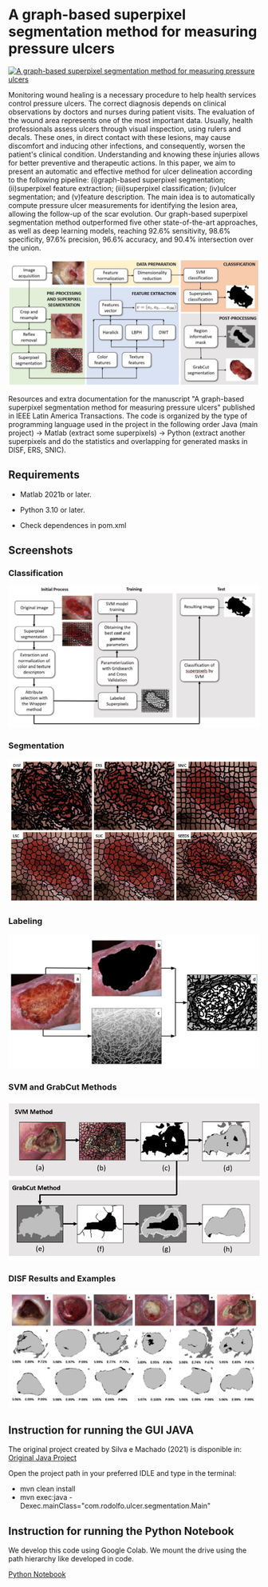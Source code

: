 # A graph-based superpixel segmentation method for measuring pressure ulcers

[![A graph-based superpixel segmentation method for measuring pressure ulcers](https://i9.ytimg.com/vi/KzlREg0j8ME/maxresdefault.jpg?v=63aca887&sqp=CNidjaQG&rs=AOn4CLAeXBNlmJtKIB25P1XTEgwyY_2VgQ)](https://youtu.be/KzlREg0j8ME "A graph-based superpixel segmentation method for measuring pressure ulcers")

Monitoring wound healing is a necessary procedure to help health services control pressure ulcers. The correct diagnosis depends on clinical observations by doctors and nurses during patient visits. The evaluation of the wound area represents one of the most important data. Usually, health professionals assess ulcers through visual inspection, using rulers and decals. These ones, in direct contact with these lesions, may cause discomfort and inducing other infections, and consequently, worsen the patient's clinical condition. Understanding and knowing these injuries allows for better preventive and therapeutic actions. In this paper, we aim to present an automatic and effective method for ulcer delineation according to the following pipeline: (i)graph-based superpixel segmentation; (ii)superpixel feature extraction; (iii)superpixel classification; (iv)ulcer segmentation; and (v)feature description. The main idea is to automatically compute pressure ulcer measurements for identifying the lesion area, allowing the follow-up of the scar evolution.  Our graph-based superpixel segmentation method outperformed five other state-of-the-art approaches, as well as deep learning models, reaching 92.6% sensitivity, 98.6% specificity, 97.6% precision, 96.6% accuracy, and 90.4% intersection over the union.

![Methodology](/screenshots/method.JPG "Methodology")

Resources and extra documentation for the manuscript "A graph-based superpixel segmentation method for measuring pressure ulcers" published in IEEE Latin America Transactions. The code is organized by the type of programming language used in the project in the following order Java (main project) -> Matlab (extract some superpixels) -> Python (extract another superpixels and do the statistics and overlapping for generated masks in DISF, ERS, SNIC).

## Requirements

- Matlab 2021b or later.
- Python 3.10 or later.

- Check dependences in pom.xml

## Screenshots
### Classification
![Classification](/screenshots/classificacao.JPG "Classification")

### Segmentation
![Segmentation](/screenshots/segmentation.PNG "Segmentation")

### Labeling
![Labeling](/screenshots/labeling.png "Labeling")

### SVM and GrabCut Methods
![GrabCut SVM](/screenshots/grabcutsvm.JPG "GrabCut SVM")
### DISF Results and Examples
![DISF Results and Examples](/screenshots/exemplosdisf.JPG "DISF Results and Examples")

## Instruction for running the GUI JAVA
The original project created by Silva e Machado (2021) is disponible in:
[Original Java Project](https://github.com/RodolfoHerman/ulcer-segmentation)

Open the project path in your preferred IDLE and type in the terminal:

- mvn clean install
- mvn exec:java -Dexec.mainClass="com.rodolfo.ulcer.segmentation.Main"

## Instruction for running the Python Notebook

We develop this code using Google Colab.
We mount the drive using the path hierarchy like developed in code.

[Python Notebook](https://github.com/fellipeassuncao/master-project/blob/main/python/main.ipynb)
